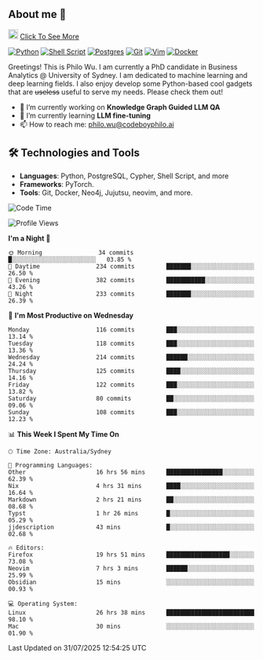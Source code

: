 ## About me 🤗

<a href="#"><img src="https://media.giphy.com/media/hvRJCLFzcasrR4ia7z/giphy.gif" width="20px" height="20px"></a> [Click To See More](https://codeboyphilo.github.io)

[![Python](https://img.shields.io/badge/python-3670A0?style=for-the-badge&logo=python&logoColor=ffdd54)](#)
[![Shell Script](https://img.shields.io/badge/shell_script-%23121011.svg?style=for-the-badge&logo=gnu-bash&logoColor=white)](#)
[![Postgres](https://img.shields.io/badge/postgres-%23316192.svg?style=for-the-badge&logo=postgresql&logoColor=white)](#)
[![Git](https://img.shields.io/badge/git-%23F05033.svg?style=for-the-badge&logo=git&logoColor=white)](#)
[![Vim](https://img.shields.io/badge/VIM-%2311AB00.svg?style=for-the-badge&logo=vim&logoColor=white)](#)
[![Docker](https://img.shields.io/badge/docker-%230db7ed.svg?style=for-the-badge&logo=docker&logoColor=white)](#)

Greetings! This is Philo Wu. I am currently a PhD candidate in Business Analytics \@ University of Sydney. I am dedicated to machine learning and deep learning fields. I also enjoy develop some Python-based cool gadgets that are ~~useless~~ useful to serve my needs. Please check them out!

- 🔭 I’m currently working on **Knowledge Graph Guided LLM QA**
- 🌱 I’m currently learning **LLM fine-tuning**
- 📫 How to reach me: philo.wu@codeboyphilo.ai

## 🛠 Technologies and Tools
- **Languages**: Python, PostgreSQL, Cypher, Shell Script, and more
- **Frameworks**: PyTorch.
- **Tools**: Git, Docker, Neo4j, Jujutsu, neovim, and more.

<!--START_SECTION:waka-->
![Code Time](http://img.shields.io/badge/Code%20Time-955%20hrs%2035%20mins-blue)

![Profile Views](http://img.shields.io/badge/Profile%20Views-4-blue)

**I'm a Night 🦉** 

```text
🌞 Morning                34 commits          █░░░░░░░░░░░░░░░░░░░░░░░░   03.85 % 
🌆 Daytime                234 commits         ███████░░░░░░░░░░░░░░░░░░   26.50 % 
🌃 Evening                382 commits         ███████████░░░░░░░░░░░░░░   43.26 % 
🌙 Night                  233 commits         ███████░░░░░░░░░░░░░░░░░░   26.39 % 
```
📅 **I'm Most Productive on Wednesday** 

```text
Monday                   116 commits         ███░░░░░░░░░░░░░░░░░░░░░░   13.14 % 
Tuesday                  118 commits         ███░░░░░░░░░░░░░░░░░░░░░░   13.36 % 
Wednesday                214 commits         ██████░░░░░░░░░░░░░░░░░░░   24.24 % 
Thursday                 125 commits         ████░░░░░░░░░░░░░░░░░░░░░   14.16 % 
Friday                   122 commits         ███░░░░░░░░░░░░░░░░░░░░░░   13.82 % 
Saturday                 80 commits          ██░░░░░░░░░░░░░░░░░░░░░░░   09.06 % 
Sunday                   108 commits         ███░░░░░░░░░░░░░░░░░░░░░░   12.23 % 
```


📊 **This Week I Spent My Time On** 

```text
🕑︎ Time Zone: Australia/Sydney

💬 Programming Languages: 
Other                    16 hrs 56 mins      ████████████████░░░░░░░░░   62.39 % 
Nix                      4 hrs 31 mins       ████░░░░░░░░░░░░░░░░░░░░░   16.64 % 
Markdown                 2 hrs 21 mins       ██░░░░░░░░░░░░░░░░░░░░░░░   08.68 % 
Typst                    1 hr 26 mins        █░░░░░░░░░░░░░░░░░░░░░░░░   05.29 % 
jjdescription            43 mins             █░░░░░░░░░░░░░░░░░░░░░░░░   02.68 % 

🔥 Editors: 
Firefox                  19 hrs 51 mins      ██████████████████░░░░░░░   73.08 % 
Neovim                   7 hrs 3 mins        ██████░░░░░░░░░░░░░░░░░░░   25.99 % 
Obsidian                 15 mins             ░░░░░░░░░░░░░░░░░░░░░░░░░   00.93 % 

💻 Operating System: 
Linux                    26 hrs 38 mins      █████████████████████████   98.10 % 
Mac                      30 mins             ░░░░░░░░░░░░░░░░░░░░░░░░░   01.90 % 
```


 Last Updated on 31/07/2025 12:54:25 UTC
<!--END_SECTION:waka-->
